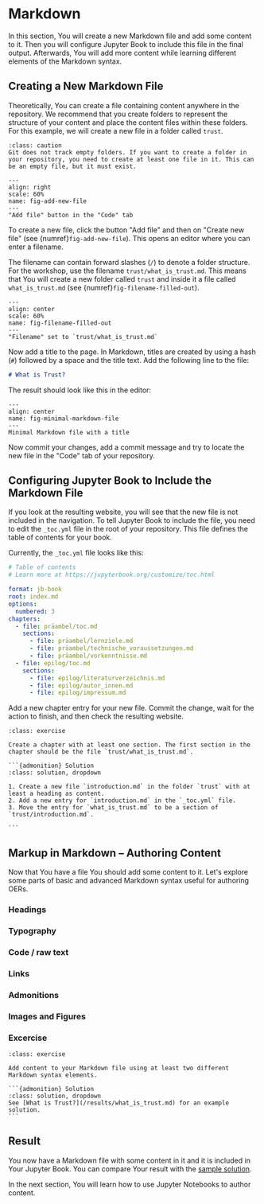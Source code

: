# Markdown

In this section, You will create a new Markdown file and add some content to it. Then you will configure Jupyter Book to include this file in the final output. Afterwards, You will add more content while learning different elements of the Markdown syntax.

## Creating a New Markdown File

Theoretically, You can create a file containing content anywhere in the repository. We recommend that you create folders to represent the structure of your content and place the content files within these folders. For this example, we will create a new file in a folder called `trust`.

```{admonition} Caution
:class: caution
Git does not track empty folders. If you want to create a folder in your repository, you need to create at least one file in it. This can be an empty file, but it must exist.
```

```{figure} /assets/content/add_new_file.png
---
align: right
scale: 60%
name: fig-add-new-file
---
"Add file" button in the "Code" tab
```
To create a new file, click the button "Add file" and then on "Create new file" (see {numref}`fig-add-new-file`). This opens an editor where you can enter a filename.

The filename can contain forward slashes (`/`) to denote a folder structure. For the workshop, use the filename `trust/what_is_trust.md`. This means that You will create a new folder called `trust` and inside it a file called `what_is_trust.md` (see {numref}`fig-filename-filled-out`).
```{figure} /assets/content/filename_filled_out.png
---
align: center
scale: 60%
name: fig-filename-filled-out
---
"Filename" set to `trust/what_is_trust.md`
```

Now add a title to the page. In Markdown, titles are created by using a hash (`#`) followed by a space and the title text. Add the following line to the file:

```markdown
# What is Trust?
```
The result should look like this in the editor:

```{figure} /assets/content/minimal_markdown_file.png
---
align: center
name: fig-minimal-markdown-file
---
Minimal Markdown file with a title
```
Now commit your changes, add a commit message and try to locate the new file in the "Code" tab of your repository. 

## Configuring Jupyter Book to Include the Markdown File
If you look at the resulting website, you will see that the new file is not included in the navigation. To tell Jupyter Book to include the file, you need to edit the `_toc.yml` file in the root of your repository. This file defines the table of contents for your book.

Currently, the `_toc.yml` file looks like this:

```yaml
# Table of contents
# Learn more at https://jupyterbook.org/customize/toc.html

format: jb-book
root: index.md
options:
  numbered: 3
chapters:
  - file: präambel/toc.md
    sections:
      - file: präambel/lernziele.md
      - file: präambel/technische_voraussetzungen.md
      - file: präambel/vorkenntnisse.md
  - file: epilog/toc.md
    sections:
      - file: epilog/literaturverzeichnis.md
      - file: epilog/autor_innen.md
      - file: epilog/impressum.md
```

Add a new chapter entry for your new file. Commit the change, wait for the action to finish, and then check the resulting website.

````{admonition} Exercise: Chapters and Sections
:class: exercise

Create a chapter with at least one section. The first section in the chapter should be the file `trust/what_is_trust.md`.

```{admonition} Solution
:class: solution, dropdown

1. Create a new file `introduction.md` in the folder `trust` with at least a heading as content.
2. Add a new entry for `introduction.md` in the `_toc.yml` file.
3. Move the entry for `what_is_trust.md` to be a section of `trust/introduction.md`.

```
````


## Markup in Markdown – Authoring Content
Now that You have a file You should add some content to it. Let's explore some parts of basic and advanced Markdown syntax useful for authoring OERs.

### Headings

### Typography

### Code / raw text

### Links

### Admonitions

### Images and Figures

### Excercise

````{admonition} Exercise: Markdown Syntax
:class: exercise

Add content to your Markdown file using at least two different Markdown syntax elements.

```{admonition} Solution
:class: solution, dropdown
See [What is Trust?](/results/what_is_trust.md) for an example solution.
```

````

## Result

You now have a Markdown file with some content in it and it is included in Your Jupyter Book. You can compare Your result with the [sample solution](/results/what_is_trust.md).

In the next section, You will learn how to use Jupyter Notebooks to author content.
